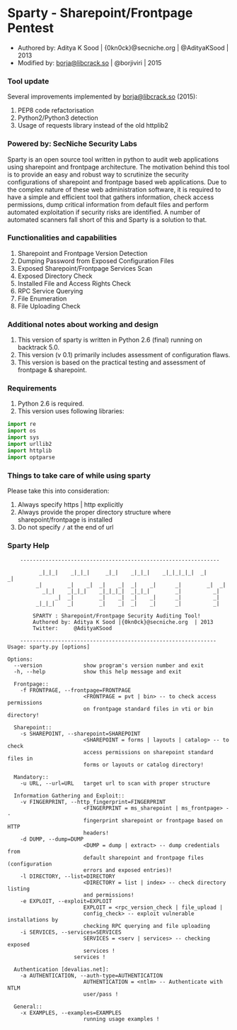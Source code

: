 # Sparty - Sharepoint/Frontpage Pentest

* Authored by: Aditya K Sood | {0kn0ck}@secniche.org | @AdityaKSood | 2013
* Modified by: borja@libcrack.so | @borjiviri | 2015

### Tool update

Several improvements implemented by borja@libcrack.so (2015):

1. PEP8 code refactorisation
2. Python2/Python3 detection
3. Usage of requests library instead of the old httplib2

### Powered by: SecNiche Security Labs

Sparty is an open source tool written in python to audit web applications using sharepoint and frontpage architecture. The motivation behind this tool is to provide an easy and robust way to scrutinize the security configurations of sharepoint and frontpage based web applications. Due to the complex nature of these web administration software, it is required to have a simple and efficient tool that gathers information, check access permissions, dump critical information from default files and perform automated exploitation if security risks are identified. A number of automated scanners fall short of this and Sparty is a solution to that.

### Functionalities and capabilities

1. Sharepoint and Frontpage Version Detection
2. Dumping Password from Exposed Configuration Files
3. Exposed Sharepoint/Frontpage Services Scan
4. Exposed Directory Check
5. Installed File and Access Rights Check
6. RPC Service Querying
7. File Enumeration
8. File Uploading Check

### Additional notes about working and design

1. This version of sparty is written in Python 2.6 (final) running on backtrack 5.0.
2. This version (v 0.1) primarily includes assessment of configuration flaws.
3. This version is based on the practical testing and assessment of frontpage & sharepoint.

### Requirements

1. Python 2.6 is required.
2. This version uses following libraries:

```python
import re
import os
import sys
import urllib2
import httplib
import optparse
```

### Things to take care of while using sparty

Please take this into consideration:

1. Always specify https | http explicitly
2. Always provide the proper directory structure where sharepoint/frontpage is installed
3. Do not specify `/` at the end of url

### Sparty Help

```text
	---------------------------------------------------------------

          _|_|_|    _|_|_|     _|_|    _|_|_|    _|_|_|_|_|  _|      _|
         _|        _|    _|  _|    _|  _|    _|      _|        _|  _|
           _|_|    _|_|_|    _|_|_|_|  _|_|_|        _|          _|
               _|  _|        _|    _|  _|    _|      _|          _|
         _|_|_|    _|        _|    _|  _|    _|      _|          _|

        SPARTY : Sharepoint/Frontpage Security Auditing Tool!
        Authored by: Aditya K Sood |{0kn0ck}@secniche.org  | 2013
        Twitter:     @AdityaKSood

	--------------------------------------------------------------
Usage: sparty.py [options]

Options:
  --version             show program's version number and exit
  -h, --help            show this help message and exit

  Frontpage::
    -f FRONTPAGE, --frontpage=FRONTPAGE
                        <FRONTPAGE = pvt | bin> -- to check access permissions
                        on frontpage standard files in vti or bin directory!

  Sharepoint::
    -s SHAREPOINT, --sharepoint=SHAREPOINT
                        <SHAREPOINT = forms | layouts | catalog> -- to check
                        access permissions on sharepoint standard files in
                        forms or layouts or catalog directory!

  Mandatory::
    -u URL, --url=URL   target url to scan with proper structure

  Information Gathering and Exploit::
    -v FINGERPRINT, --http_fingerprint=FINGERPRINT
                        <FINGERPRINT = ms_sharepoint | ms_frontpage> --
                        fingerprint sharepoint or frontpage based on HTTP
                        headers!
    -d DUMP, --dump=DUMP
                        <DUMP = dump | extract> -- dump credentials from
                        default sharepoint and frontpage files (configuration
                        errors and exposed entries)!
    -l DIRECTORY, --list=DIRECTORY
                        <DIRECTORY = list | index> -- check directory listing
                        and permissions!
    -e EXPLOIT, --exploit=EXPLOIT
                        EXPLOIT = <rpc_version_check | file_upload |
                        config_check> -- exploit vulnerable installations by
                        checking RPC querying and file uploading
    -i SERVICES, --services=SERVICES
                        SERVICES = <serv | services> -- checking exposed
                        services !
                     services !

  Authentication [devalias.net]:
    -a AUTHENTICATION, --auth-type=AUTHENTICATION
                        AUTHENTICATION = <ntlm> -- Authenticate with NTLM
                        user/pass !

  General::
    -x EXAMPLES, --examples=EXAMPLES
                        running usage examples !

```

